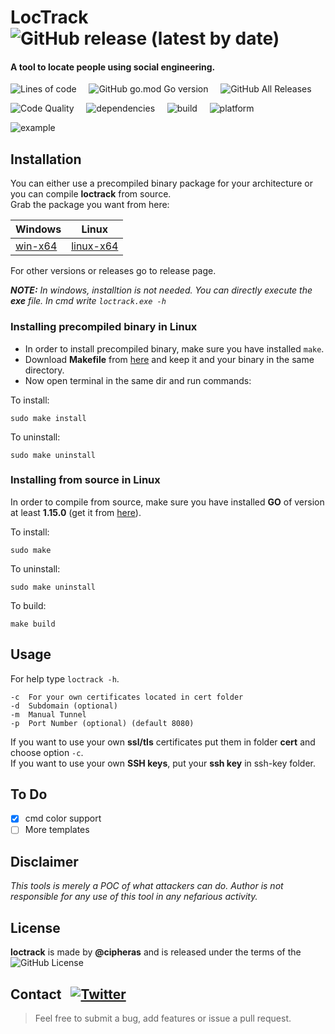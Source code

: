 # LocTrack &nbsp; ![GitHub release (latest by date)](https://img.shields.io/github/v/release/cipheras/loctrack?style=plastic&logo=superuser)
#### A tool to locate people using social engineering. 

![Lines of code](https://img.shields.io/tokei/lines/github/cipheras/loctrack?style=plastic)
&nbsp;&nbsp;&nbsp;&nbsp;![GitHub go.mod Go version](https://img.shields.io/github/go-mod/go-version/cipheras/loctrack?style=plastic)
&nbsp;&nbsp;&nbsp;&nbsp;![GitHub All Releases](https://img.shields.io/github/downloads/cipheras/loctrack/total?style=plastic)

![Code Quality](https://img.shields.io/badge/dynamic/json?url=https://jsonkeeper.com/b/KNO7&label=code%20quality&query=codequality&style=plastic&labelColor=grey&color=darkgreen)
&nbsp;&nbsp;&nbsp;&nbsp;![dependencies](https://img.shields.io/badge/dynamic/json?url=https://jsonkeeper.com/b/KNO7&label=dependencies&query=dependencies&style=plastic&labelColor=grey&color=darkgreen)
&nbsp;&nbsp;&nbsp;&nbsp;![build](https://img.shields.io/badge/dynamic/json?url=https://jsonkeeper.com/b/KNO7&label=build&query=build&style=plastic&labelColor=grey&color=darkgreen)
&nbsp;&nbsp;&nbsp;&nbsp;![platform](https://img.shields.io/badge/dynamic/json?url=https://jsonkeeper.com/b/KNO7&label=platform&query=platform&style=plastic&labelColor=grey&color=purple)

![example](../assets/screen.gif?raw=true)

## Installation
You can either use a precompiled binary package for your architecture or you can compile **loctrack** from source.
<br>Grab the package you want from here:

Windows | Linux
--------|-------
[win-x64](https://github.com/cipheras/loctrack/releases/download/v1.5.3/loctrack-win-x64.zip) | [linux-x64](https://github.com/cipheras/loctrack/releases/download/v1.5.3/loctrack-linux-x64)

For other versions or releases go to release page.

***NOTE:** In windows, installtion is not needed. You can directly execute the **exe** file.*
*In cmd write `loctrack.exe -h`*

### Installing precompiled binary in Linux
* In order to install precompiled binary, make sure you have installed `make`.
* Download **Makefile** from [here](https://github.com/cipheras/loctrack/releases/download/v1.5.3/Makefile) and keep it and your binary in the same directory.
* Now open terminal in the same dir and run commands:

To install:
```
sudo make install
```
To uninstall:
```
sudo make uninstall
```


### Installing from source in Linux
In order to compile from source, make sure you have installed **GO** of version at least **1.15.0** (get it from [here](https://golang.org/doc/install)).

To install:
```
sudo make
```
To uninstall:
```
sudo make uninstall
```
To build:
```
make build
```


## Usage
For help type `loctrack -h`.
```
-c  For your own certificates located in cert folder
-d  Subdomain (optional)
-m  Manual Tunnel
-p  Port Number (optional) (default 8080)

```
If you want to use your own **ssl/tls** certificates put them in folder **cert** and choose option `-c`.
<br> If you want to use your own **SSH keys**, put your **ssh key** in ssh-key folder.

## To Do
- [x] cmd color support
- [ ] More templates  

## Disclaimer
*This tools is merely a POC of what attackers can do. Author is not responsible for any use of this tool in any nefarious activity.*

## License
**loctrack** is made by **@cipheras** and is released under the terms of the &nbsp;![GitHub License](https://img.shields.io/github/license/cipheras/loctrack?color=darkgreen)

## Contact &nbsp; [![Twitter](https://img.shields.io/twitter/url?style=social&url=https%3A%2F%2Fgithub.com%2Fcipheras%2Floctrack&label=Tweet)](https://twitter.com/intent/tweet?text=Hi:&url=https%3A%2F%2Fgithub.com%2Fcipheras%2Floctrack)
> Feel free to submit a bug, add features or issue a pull request.


